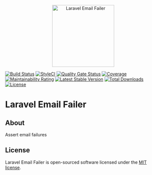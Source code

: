 <p align="center"><img width="200" src="https://image.flaticon.com/icons/svg/1982/1982945.svg" alt="Laravel Email Failer" /></p>

[![Build Status](https://travis-ci.org/rogervila/laravel-email-failer.svg?branch=master)](https://travis-ci.org/rogervila/laravel-email-failer)
[![StyleCI](https://github.styleci.io/repos/195772522/shield?branch=master)](https://github.styleci.io/repos/195772522)
[![Quality Gate Status](https://sonarcloud.io/api/project_badges/measure?project=rogervila_laravel-email-failer&metric=alert_status)](https://sonarcloud.io/dashboard?id=rogervila_laravel-email-failer)
[![Coverage](https://sonarcloud.io/api/project_badges/measure?project=rogervila_laravel-email-failer&metric=coverage)](https://sonarcloud.io/dashboard?id=rogervila_laravel-email-failer)
[![Maintainability Rating](https://sonarcloud.io/api/project_badges/measure?project=rogervila_laravel-email-failer&metric=sqale_rating)](https://sonarcloud.io/dashboard?id=rogervila_laravel-email-failer)
[![Latest Stable Version](https://poser.pugx.org/rogervila/laravel-email-failer/v/stable)](https://packagist.org/packages/rogervila/laravel-email-failer)
[![Total Downloads](https://poser.pugx.org/rogervila/laravel-email-failer/downloads)](https://packagist.org/packages/rogervila/laravel-email-failer)
[![License](https://poser.pugx.org/rogervila/laravel-email-failer/license)](https://packagist.org/packages/rogervila/laravel-email-failer)


# Laravel Email Failer

## About

Assert email failures


## License

Laravel Email Failer is open-sourced software licensed under the [MIT license](https://opensource.org/licenses/MIT).
